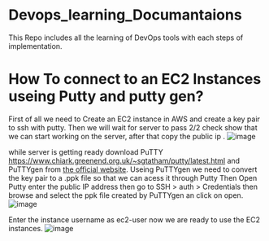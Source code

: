 # Devops_learning_Documantaions
This Repo includes all the learning of DevOps tools with each steps of implementation.

# How To connect to an EC2 Instances useing Putty and putty gen?
First of all we need to Create an EC2 instance in AWS and  create a key pair to ssh with putty.
Then we will wait for server to pass 2/2 check show that we can start working on the server, after that copy the public ip .
![image](https://github.com/Prasantamohapatra/Devops_learning_Documantaions/assets/97822297/e50656ae-9a7c-44fa-b1cd-58818fdeaa3e)

while server is getting ready download PuTTY https://www.chiark.greenend.org.uk/~sgtatham/putty/latest.html  and PuTTYgen from [ the official website](https://www.puttygen.com/download.php?val=4).
Useing PuTTYgen we need to convert the key pair to a .ppk file so that we can acess it through Putty
Then Open Putty enter the public IP address then go to SSH > auth > Credentials then browse and select the ppk file created by PuTTYgen an click on open.
![image](https://github.com/Prasantamohapatra/Devops_learning_Documantaions/assets/97822297/5e05dfa5-c57e-4c0e-ac3b-30f83021d759)

Enter the instance username as ec2-user now we are ready to use the EC2 instances.
![image](https://github.com/Prasantamohapatra/Devops_learning_Documantaions/assets/97822297/afc1f708-95aa-4479-9325-9626741b5541)
